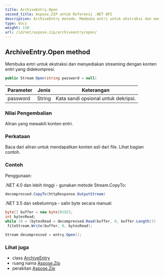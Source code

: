 ```yaml
---
title: ArchiveEntry.Open
second_title: Aspose.ZIP untuk Referensi .NET API
description: ArchiveEntry metode. Membuka entri untuk ekstraksi dan menyediakan streaming dengan konten entri yang didekompresi.
type: docs
weight: 110
url: /id/net/aspose.zip/archiveentry/open/
---
```

## ArchiveEntry.Open method

Membuka entri untuk ekstraksi dan menyediakan streaming dengan konten entri yang didekompresi.

```csharp
public Stream Open(string password = null)
```

| Parameter | Jenis | Keterangan |
| --- | --- | --- |
| password | String | Kata sandi opsional untuk dekripsi. |

### Nilai Pengembalian

Aliran yang mewakili konten entri.

### Perkataan

Baca dari aliran untuk mendapatkan konten asli dari file. Lihat bagian contoh.

### Contoh

Penggunaan:

.NET 4.0 dan lebih tinggi - gunakan metode Stream.CopyTo:

```csharp
decompressed.CopyTo(httpResponse.OutputStream)
```

.NET 3.5 dan sebelumnya - salin byte secara manual:

```csharp
byte[] buffer = new byte[8192];
int bytesRead;
while (0 < (bytesRead = decompressed.Read(buffer, 0, buffer.Length)))
 fileStream.Write(buffer, 0, bytesRead);
```

```csharp
Stream decompressed = entry.Open();
```

### Lihat juga

* class [ArchiveEntry](../)
* ruang nama [Aspose.Zip](../../archiveentry/)
* perakitan [Aspose.Zip](../../../)


